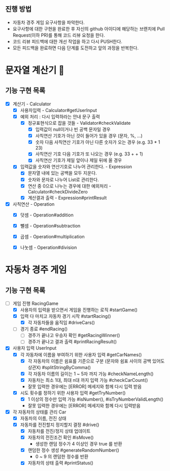 ## 진행 방법
* 자동차 경주 게임 요구사항을 파악한다.
* 요구사항에 대한 구현을 완료한 후 자신의 github 아이디에 해당하는 브랜치에 Pull Request(이하 PR)를 통해 코드 리뷰 요청을 한다.
* 코드 리뷰 피드백에 대한 개선 작업을 하고 다시 PUSH한다.
* 모든 피드백을 완료하면 다음 단계를 도전하고 앞의 과정을 반복한다.

# 문자열 계산기 🧮
## 기능 구현 목록
- [x] 계산기 - Calculator
  - [x] 사용자입력 - Calculator#getUserInput
  - [x] 예외 처리 : 다시 입력하라는 안내 문구 출력 
    - [x] 정규표현식으로 잡을 것들 - Validator#checkValidate
      - [x] 입력값이 null이거나 빈 공백 문자일 경우
      - [x] 사칙연산 기호가 아닌 것이 들어가 있을 경우 (문자, %, ...)
      - [x] 숫자 다음 사칙연산 기호가 아닌 다른 숫자가 오는 경우 (e.g. 33 * 1 23)
      - [x] 사칙연산 기호 다음 기호가 또 나오는 경우 (e.g. 33 + + 1)
      - [x] 사칙연산 기호가 제일 앞이나 제일 뒤에 올 경우
  - [x] 입력값을 숫자와 연산기호로 나누어 관리한다. - Expression
    - [x] 문자열 내에 있는 공백을 모두 지운다. 
    - [x] 숫자와 문자로 나누어 List로 관리한다.
    - [x] 연산 중 0으로 나누는 경우에 대한 예외처리 - Calculator#checkDivideZero
    - [x] 계산결과 출력 - Expression#printResult
- [x] 사칙연산 - Operation
    - [x] 덧셈 - Operation#addition
    - [x] 뺄셈 - Operation#subtraction
    - [x] 곱셈 - Operation#multiplication
    - [x] 나눗셈 - Operation#division


# 자동차 경주 게임
## 기능 구현 목록 
- [ ] 게임 진행    RacingGame
  - [X] 사용자의 입력을 받으면서 게임을 진행하는 로직   #startGame()
  - [X] 입력 다 마치고 자동차 경기 시작   #startRacing()
    - [X] 각 자동차들을 움직임   #driveCars()
  - [ ] 경기 종료   #endRacing()
    - [ ] 경주가 끝나고 우승자 확인   #getRacingWinner()
    - [ ] 경주가 끝나고 결과 출력   #printRacingResult()

- [X] 사용자 입력   UserInput
  - [X] 각 자동차에 이름을 부여하기 위한 사용자 입력   #getCarNames()
    - [X] 각 자동차의 이름은 쉼표를 기준으로 구분 (문자와 쉼표 사이의 공백 있어도 상관X)   #splitStringByComma()
    - [X] 각 자동차 이름의 길이는 1 ~ 5자 까지 가능   #checkNameLength()
    - [X] 자동차는 최소 1대, 최대 n대 까지 입력 가능   #checkCarCount()
    - 잘못 입력한 경우에는 [ERROR] 메세지와 함께 다시 입력 받음
  - [X] 시도 횟수를 정하기 위한 사용자 입력   #getTryNumber()
    - [X] 1 이상의 정수만 입력 가능   #isNumber(), #isTryNumberValidLength()
    - 잘못 입력한 경우에는 [ERROR] 메세지와 함께 다시 입력받음

- [X] 각 자동차의 상태를 관리   Car
  - [X] 자동차의 이름, 전진 상태 
  - [X] 자동차를 전진할지 정지할지 결정   #drive()
    - [X] 자동차를 전진/정지 상태 업데이트
    - [X] 자동차의 전진조건 확인   #isMove()
      - 생성한 랜덤 정수가 4 이상인 경우 true 를 반환
    - [X] 랜덤한 정수 생성   #generateRandomNumber()
      - 0 ~ 9 의 랜덤한 정수를 반환
    - [X] 자동차의 상태 출력   #printStatus()